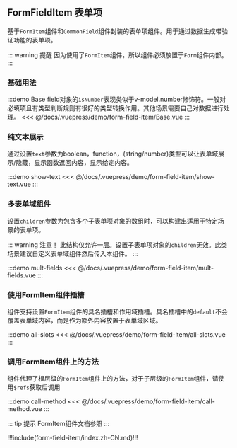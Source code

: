 ## FormFieldItem 表单项

基于`FormItem`组件和`CommonField`组件封装的表单项组件。用于通过数据生成带验证功能的表单项。

::: warning 提醒
因为使用了`FormItem`组件，所以组件必须放置于`Form`组件内部。
:::

### 基础用法

:::demo Base field对象的`isNumber`表现类似于v-model.number修饰符。一般对必填项且有类型判断规则有很好的类型转换作用。其他场景需要自己对数据进行处理。
<<< @/docs/.vuepress/demo/form-field-item/Base.vue
:::

### 纯文本展示

通过设置`text`参数为boolean，function，(string/number)类型可以让表单域展示/隐藏，显示函数返回内容，显示给定内容。

:::demo show-text
<<< @/docs/.vuepress/demo/form-field-item/show-text.vue
:::

### 多表单域组件

设置`children`参数为包含多个子表单项对象的数组时，可以构建出适用于特定场景的表单项。

::: warning 注意！
此结构仅允许一层。设置子表单项对象的`children`无效。此类场景建议自定义表单域组件然后传入本组件。
:::

:::demo mult-fields
<<< @/docs/.vuepress/demo/form-field-item/mult-fields.vue
:::

### 使用FormItem组件插槽

组件支持设置`FormItem`组件的具名插槽和作用域插槽。具名插槽中的`default`不会覆盖表单域内容，而是作为额外内容放置于表单域区域。

:::demo all-slots
<<< @/docs/.vuepress/demo/form-field-item/all-slots.vue
:::

### 调用FormItem组件上的方法

组件代理了根层级的`FormItem`组件上的方法，对于子层级的`FormItem`组件，请使用`$refs`获取后调用

:::demo call-method
<<< @/docs/.vuepress/demo/form-field-item/call-method.vue
:::

::: tip 提示
FormItem组件文档参照 <element-link component="FormItem"></element-link>
:::


!!!include(form-field-item/index.zh-CN.md)!!!